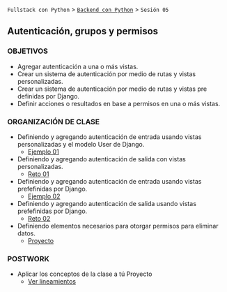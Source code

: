 `Fullstack con Python` > [`Backend con Python`](../Readme.md) > `Sesión 05`
## Autenticación, grupos y permisos

### OBJETIVOS
 - Agregar autenticación a una o más vistas.
 - Crear un sistema de autenticación por medio de rutas y vistas personalizadas.
 - Crear un sistema de autenticación por medio de rutas y vistas pre definidas por Django.
 - Definir acciones o resultados en base a permisos en una o más vistas.

### ORGANIZACIÓN DE CLASE

 - Definiendo y agregando autenticación de entrada usando vistas personalizadas y el modelo User de Django.
   - [Ejemplo 01](Ejemplo-01)
 - Definiendo y agregando autenticación de salida con vistas personalizadas.
   - [Reto 01](Reto-01)
 - Definiendo y agregando autenticación de entrada usando vistas prefefinidas por Django.
   - [Ejemplo 02](Ejemplo-02)
 - Definiendo y agregando autenticación de salida usando vistas prefefinidas por Django.
   - [Reto 02](Reto-02)
- Definiendo elementos necesarios para otorgar permisos para eliminar datos.  
  - [Proyecto](Proyecto)

### POSTWORK
 - Aplicar los conceptos de la clase a tú Proyecto
   - [Ver lineamientos](Postwork)
